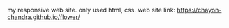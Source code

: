 my responsive web site. only used html, css. web site link: https://chayon-chandra.github.io/flower/
